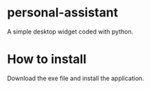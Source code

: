 # personal-assistant
A simple desktop widget coded with python.
# How to install
Download the exe file and install the application.
